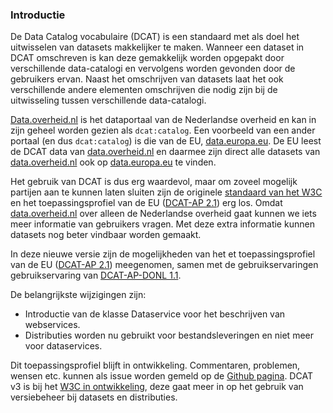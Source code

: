 ### Introductie

<p>De Data Catalog vocabulaire (DCAT) is een standaard met als doel het uitwisselen van datasets makkelijker te maken. Wanneer een dataset in DCAT omschreven is kan deze gemakkelijk worden opgepakt door verschillende data-catalogi en vervolgens worden gevonden door de gebruikers ervan. Naast het omschrijven van datasets laat het ook verschillende andere elementen omschrijven die nodig zijn bij de uitwisseling tussen verschillende data-catalogi.

<a href="data.overheid.nl">Data.overheid.nl</a> is het dataportaal van de Nederlandse overheid en kan in zijn geheel worden gezien als <code>dcat:catalog</code>. Een voorbeeld van een ander portaal (en dus <code>dcat:catalog</code>) is die van de EU, <a href="https://data.europa.eu/en">data.europa.eu</a>. De EU leest de DCAT data van <a href="data.overheid.nl">data.overheid.nl</a> en daarmee zijn direct alle datasets van <a href="data.overheid.nl">data.overheid.nl</a> ook op <a href="https://data.europa.eu/en">data.europa.eu</a> te vinden. 

Het gebruik van DCAT is dus erg waardevol, maar om zoveel mogelijk partijen aan te kunnen laten sluiten zijn de originele <a href="https://www.w3.org/TR/vocab-dcat-2/">standaard van het W3C</a> en het toepassingsprofiel van de EU (<a href="https://joinup.ec.europa.eu/collection/semantic-interoperability-community-semic/solution/dcat-application-profile-data-portals-europe/release/210">DCAT-AP 2.1</a>) erg los. Omdat  <a href="data.overheid.nl">data.overheid.nl</a> over alleen de Nederlandse overheid gaat kunnen we iets meer informatie van gebruikers vragen. Met deze extra informatie kunnen datasets nog beter vindbaar worden gemaakt. 

In deze nieuwe versie zijn de mogelijkheden van het et toepassingsprofiel van de EU (<a href="https://joinup.ec.europa.eu/collection/semantic-interoperability-community-semic/solution/dcat-application-profile-data-portals-europe/release/210">DCAT-AP 2.1</a>) meegenomen, samen met de gebruikservaringen gebruikservaring van <a href="https://dcat-ap-donl.readthedocs.io/en/latest/">DCAT-AP-DONL 1.1</a>. 

De belangrijkste wijzigingen zijn:</p>

<ul>
        <li>Introductie van de klasse Dataservice voor het beschrijven van webservices.</li>
        <li>Distributies worden nu gebruikt voor bestandsleveringen en niet meer voor dataservices.</li>
</ul>

<p>Dit toepassingsprofiel blijft in ontwikkeling. Commentaren, problemen, wensen etc. kunnen als issue worden gemeld op de <a href="https://github.com/dataoverheid/dcat-ap-donl">Github pagina</a>.
DCAT v3 is bij het  <a href="https://www.w3.org/TR/vocab-dcat-3/">W3C in ontwikkeling</a>, deze gaat meer in op het gebruik van versiebeheer bij datasets en distributies.</p>
